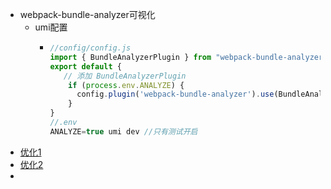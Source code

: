 - webpack-bundle-analyzer可视化
	- umi配置
		- ```js
		  //config/config.js
		  import { BundleAnalyzerPlugin } from "webpack-bundle-analyzer"
		  export default {
		     // 添加 BundleAnalyzerPlugin
		      if (process.env.ANALYZE) {
		        config.plugin('webpack-bundle-analyzer').use(BundleAnalyzerPlugin, [{ analyzerPort: 8889 }]);
		      }
		  }
		  //.env
		  ANALYZE=true umi dev //只有测试开启
		  ```
- [优化1](https://juejin.cn/post/6911519627772329991)
- [优化2](https://juejin.cn/post/7081453829375393823)
-
